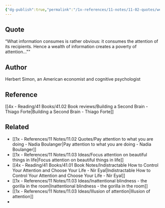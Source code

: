 ```yaml
---
{"dg-publish":true,"permalink":"/1x-references/11-notes/11-02-quotes/wealth-of-information-creates-poverty-of-attention-herbert-simon/","title":"Wealth of information creates poverty of attention -","dgShowBacklinks":false}
---
```



## Quote
“What information consumes is rather obvious: it consumes the attention of its recipients. Hence a wealth of information creates a poverty of attention…""


## Author
Herbert Simon, an American economist and cognitive psychologist

## Reference
[[4x - Reading/41 Books/41.02 Book reviews/Building a Second Brain - Thiago Forte\|Building a Second Brain - Thiago Forte]]

## Related
- [[1x - References/11 Notes/11.02 Quotes/Pay attention to what you are doing - Nadia Boulanger\|Pay attention to what you are doing - Nadia Boulanger]]
- [[1x - References/11 Notes/11.03 Ideas/Focus attention on beautiful things in life\|Focus attention on beautiful things in life]]
- [[4x - Reading/41 Books/41.01 Book Notes/Indistractable How to Control Your Attention and Choose Your Life - Nir Eyal\|Indistractable How to Control Your Attention and Choose Your Life - Nir Eyal]]
- [[1x - References/11 Notes/11.03 Ideas/Inattentional blindness - the gorilla in the room\|Inattentional blindness - the gorilla in the room]]
- [[1x - References/11 Notes/11.03 Ideas/Illusion of attention\|Illusion of attention]]
- 